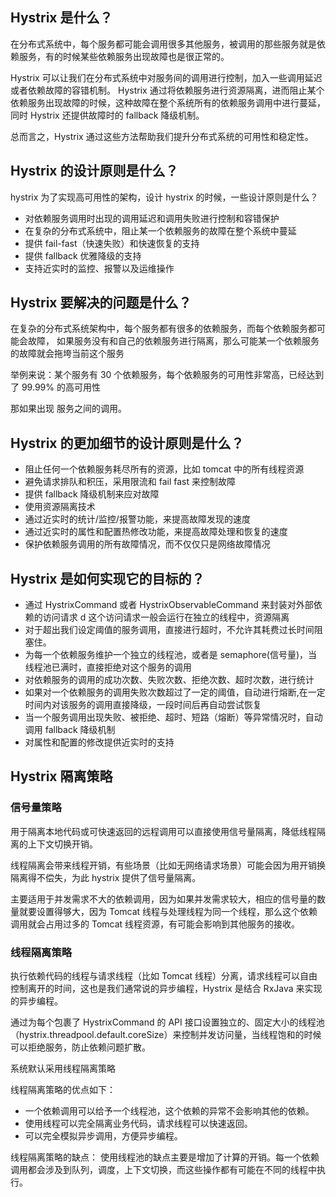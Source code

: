 ## Hystrix 是什么？

在分布式系统中，每个服务都可能会调用很多其他服务，被调用的那些服务就是依赖服务，有的时候某些依赖服务出现故障也是很正常的。

Hystrix 可以让我们在分布式系统中对服务间的调用进行控制，加入一些调用延迟或者依赖故障的容错机制。 Hystrix
通过将依赖服务进行资源隔离，进而阻止某个依赖服务出现故障的时候，这种故障在整个系统所有的依赖服务调用中进行蔓延， 同时
Hystrix 还提供故障时的 fallback 降级机制。

总而言之，Hystrix 通过这些方法帮助我们提升分布式系统的可用性和稳定性。

## Hystrix 的设计原则是什么？

hystrix 为了实现高可用性的架构，设计 hystrix 的时候，一些设计原则是什么？

* 对依赖服务调用时出现的调用延迟和调用失败进行控制和容错保护
* 在复杂的分布式系统中，阻止某一个依赖服务的故障在整个系统中蔓延
* 提供 fail-fast（快速失败）和快速恢复的支持
* 提供 fallback 优雅降级的支持
* 支持近实时的监控、报警以及运维操作

## Hystrix 要解决的问题是什么？

在复杂的分布式系统架构中，每个服务都有很多的依赖服务，而每个依赖服务都可能会故障，
如果服务没有和自己的依赖服务进行隔离，那么可能某一个依赖服务的故障就会拖垮当前这个服务

举例来说：某个服务有 30 个依赖服务，每个依赖服务的可用性非常高，已经达到了 99.99% 的高可用性

那如果出现 服务之间的调用。

## Hystrix 的更加细节的设计原则是什么？

* 阻止任何一个依赖服务耗尽所有的资源，比如 tomcat 中的所有线程资源
* 避免请求排队和积压，采用限流和 fail fast 来控制故障
* 提供 fallback 降级机制来应对故障
* 使用资源隔离技术
* 通过近实时的统计/监控/报警功能，来提高故障发现的速度
* 通过近实时的属性和配置热修改功能，来提高故障处理和恢复的速度
* 保护依赖服务调用的所有故障情况，而不仅仅只是网络故障情况

## Hystrix 是如何实现它的目标的？

* 通过 HystrixCommand 或者 HystrixObservableCommand 来封装对外部依赖的访问请求 d 这个访问请求一般会运行在独立的线程中，资源隔离
* 对于超出我们设定阈值的服务调用，直接进行超时，不允许其耗费过长时间阻塞住。
* 为每一个依赖服务维护一个独立的线程池，或者是 semaphore(信号量)，当线程池已满时，直接拒绝对这个服务的调用
* 对依赖服务的调用的成功次数、失败次数、拒绝次数、超时次数，进行统计
* 如果对一个依赖服务的调用失败次数超过了一定的阈值，自动进行熔断,在一定时间内对该服务的调用直接降级，一段时间后再自动尝试恢复
* 当一个服务调用出现失败、被拒绝、超时、短路（熔断）等异常情况时，自动调用 fallback 降级机制
* 对属性和配置的修改提供近实时的支持

## Hystrix 隔离策略

### 信号量策略

用于隔离本地代码或可快速返回的远程调用可以直接使用信号量隔离，降低线程隔离的上下文切换开销。

线程隔离会带来线程开销，有些场景（比如无网络请求场景）可能会因为用开销换隔离得不偿失，为此 hystrix 提供了信号量隔离。

主要适用于并发需求不大的依赖调用，因为如果并发需求较大，相应的信号量的数量就要设置得够大，因为 Tomcat
线程与处理线程为同一个线程，那么这个依赖调用就会占用过多的 Tomcat 线程资源，有可能会影响到其他服务的接收。

### 线程隔离策略

执行依赖代码的线程与请求线程（比如 Tomcat 线程）分离，请求线程可以自由控制离开的时间，这也是我们通常说的异步编程，Hystrix 是结合
RxJava 来实现的异步编程。

通过为每个包裹了 HystrixCommand 的 API
接口设置独立的、固定大小的线程池（hystrix.threadpool.default.coreSize）来控制并发访问量，当线程饱和的时候可以拒绝服务，防止依赖问题扩散。

系统默认采用线程隔离策略

线程隔离策略的优点如下：

* 一个依赖调用可以给予一个线程池，这个依赖的异常不会影响其他的依赖。
* 使用线程可以完全隔离业务代码，请求线程可以快速返回。
* 可以完全模拟异步调用，方便异步编程。

线程隔离策略的缺点：
使用线程池的缺点主要是增加了计算的开销。每一个依赖调用都会涉及到队列，调度，上下文切换，而这些操作都有可能在不同的线程中执行。
